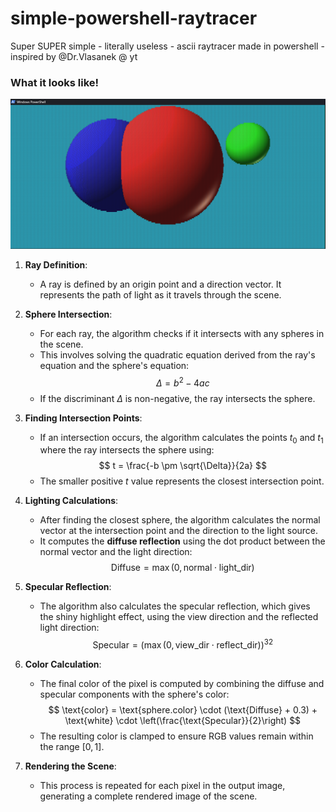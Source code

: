 # simple-powershell-raytracer
Super SUPER simple - literally useless - ascii raytracer made in powershell - inspired by @Dr.Vlasanek @ yt

###

### What it looks like!
![cool](https://github.com/jh1sc/simple-powershell-raytracer/blob/main/Screenshot%202025-02-22%20155246.png)

1. **Ray Definition**:
   - A ray is defined by an origin point and a direction vector. It represents the path of light as it travels through the scene.

2. **Sphere Intersection**:
   - For each ray, the algorithm checks if it intersects with any spheres in the scene.
   - This involves solving the quadratic equation derived from the ray's equation and the sphere's equation:
     $$
     \Delta = b^2 - 4ac
     $$
   - If the discriminant $\Delta$ is non-negative, the ray intersects the sphere.

3. **Finding Intersection Points**:
   - If an intersection occurs, the algorithm calculates the points $t_0$ and $t_1$ where the ray intersects the sphere using:
     $$
     t = \frac{-b \pm \sqrt{\Delta}}{2a}
     $$
   - The smaller positive $t$ value represents the closest intersection point.

4. **Lighting Calculations**:
   - After finding the closest sphere, the algorithm calculates the normal vector at the intersection point and the direction to the light source.
   - It computes the **diffuse reflection** using the dot product between the normal vector and the light direction:
     $$
     \text{Diffuse} = \max(0, \text{normal} \cdot \text{light\_dir})
     $$

5. **Specular Reflection**:
   - The algorithm also calculates the specular reflection, which gives the shiny highlight effect, using the view direction and the reflected light direction:
     $$
     \text{Specular} = \left( \max(0, \text{view\_dir} \cdot \text{reflect\_dir}) \right)^{32}
     $$

6. **Color Calculation**:
   - The final color of the pixel is computed by combining the diffuse and specular components with the sphere's color:
     $$
     \text{color} = \text{sphere.color} \cdot (\text{Diffuse} + 0.3) + \text{white} \cdot \left(\frac{\text{Specular}}{2}\right)
     $$
   - The resulting color is clamped to ensure RGB values remain within the range $[0, 1]$.

7. **Rendering the Scene**:
   - This process is repeated for each pixel in the output image, generating a complete rendered image of the scene.
